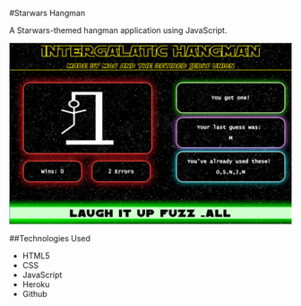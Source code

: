 
#Starwars Hangman

A Starwars-themed hangman application using JavaScript. 

![Game Screenshot](/assets/images/starwars.png)

##Technologies Used

* HTML5
* CSS
* JavaScript
* Heroku
* Github